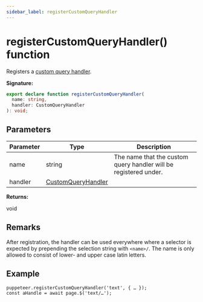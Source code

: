 ```yaml
---
sidebar_label: registerCustomQueryHandler
---
```


# registerCustomQueryHandler() function

Registers a [custom query handler](./puppeteer.customqueryhandler.md).

**Signature:**

```typescript
export declare function registerCustomQueryHandler(
  name: string,
  handler: CustomQueryHandler
): void;
```

## Parameters

| Parameter | Type                                                    | Description                                                      |
| --------- | ------------------------------------------------------- | ---------------------------------------------------------------- |
| name      | string                                                  | The name that the custom query handler will be registered under. |
| handler   | [CustomQueryHandler](./puppeteer.customqueryhandler.md) |                                                                  |

**Returns:**

void

## Remarks

After registration, the handler can be used everywhere where a selector is expected by prepending the selection string with `<name>/`. The name is only allowed to consist of lower- and upper case latin letters.

## Example

```
puppeteer.registerCustomQueryHandler('text', { … });
const aHandle = await page.$('text/…');
```
